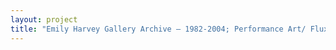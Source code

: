 ```yaml
--- 
layout: project 
title: "Emily Harvey Gallery Archive – 1982-2004; Performance Art/ Fluxus/ Concept Art/ Mail Art" 
---
```



